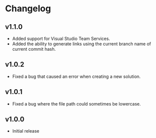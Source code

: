 # Changelog

## v1.1.0

* Added support for Visual Studio Team Services.
* Added the ability to generate links using the current branch name of current commit hash.

## v1.0.2

* Fixed a bug that caused an error when creating a new solution.

## v1.0.1

* Fixed a bug where the file path could sometimes be lowercase.

## v1.0.0

* Initial release
